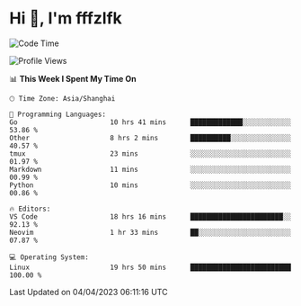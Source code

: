 # Hi 👋, I'm fffzlfk

<!--START_SECTION:waka-->
![Code Time](http://img.shields.io/badge/Code%20Time-142%20hrs%2031%20mins-blue)

![Profile Views](http://img.shields.io/badge/Profile%20Views-0-blue)

📊 **This Week I Spent My Time On** 

```text
🕑︎ Time Zone: Asia/Shanghai

💬 Programming Languages: 
Go                       10 hrs 41 mins      █████████████░░░░░░░░░░░░   53.86 % 
Other                    8 hrs 2 mins        ██████████░░░░░░░░░░░░░░░   40.57 % 
tmux                     23 mins             ░░░░░░░░░░░░░░░░░░░░░░░░░   01.97 % 
Markdown                 11 mins             ░░░░░░░░░░░░░░░░░░░░░░░░░   00.99 % 
Python                   10 mins             ░░░░░░░░░░░░░░░░░░░░░░░░░   00.86 % 

🔥 Editors: 
VS Code                  18 hrs 16 mins      ███████████████████████░░   92.13 % 
Neovim                   1 hr 33 mins        ██░░░░░░░░░░░░░░░░░░░░░░░   07.87 % 

💻 Operating System: 
Linux                    19 hrs 50 mins      █████████████████████████   100.00 % 
```


 Last Updated on 04/04/2023 06:11:16 UTC
<!--END_SECTION:waka-->
